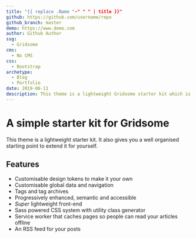 ```yaml
---
title: "{{ replace .Name "-" " " | title }}"
github: https://github.com/username/repo
github_branch: master
demo: https://www.demo.com
author: Github Author
ssg:
  - Gridsome
cms:
  - No CMS
css:
  - Bootstrap
archetype:
  - Blog
  - Portfolio
date: 2019-06-11
description: This theme is a lightweight Gridsome starter kit which is perfect for a blog or a portfolio
---
```


# A simple starter kit for Gridsome

This theme is a lightweight starter kit. It also gives you a well organised starting point to extend it for yourself.

## Features

* Customisable design tokens to make it your own  
* Customisable global data and navigation  
* Tags and tag archives  
* Progressively enhanced, semantic and accessible  
* _Super_ lightweight front-end  
* Sass powered CSS system with utility class generator  
* Service worker that caches pages so people can read your articles offline  
* An RSS feed for your posts
